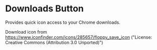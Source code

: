 # Downloads Button

Provides quick icon access to your Chrome downloads.

Download icon from https://www.iconfinder.com/icons/285657/floppy_save_icon ("License: Creative Commons (Attribution 3.0 Unported)")
